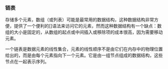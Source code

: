 ### 链表
存储多个元素，数组（或列表）可能是最常用的数据结构，这种数据结构非常方便，提供了一个便利的[]语法来访问它的元素，然而这种数据结构有一个缺点：数组的大小是固定的，从数组的起点或中间插入或移除项的成本很高，因为需要移动元素。

一个链表是数据元素的线性集合，元素的线性顺序不是由它们在内存中的物理位置给出的，而是由每个元素指向下一个元素。它是由一组节点组成的数据结构，这些节点在一起表示序列。

